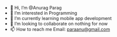 - 👋 Hi, I’m @Anurag Parag
- 👀 I’m interested in Programming
- 🌱 I’m currently learning mobile app development
- 💞️ I’m looking to collaborate on nothing for now
- 📫 How to reach me Email: paraanu@gmail.com

<!---
snowleopard-13/snowleopard-13 is a ✨ special ✨ repository because its `README.md` (this file) appears on your GitHub profile.
You can click the Preview link to take a look at your changes.
--->
